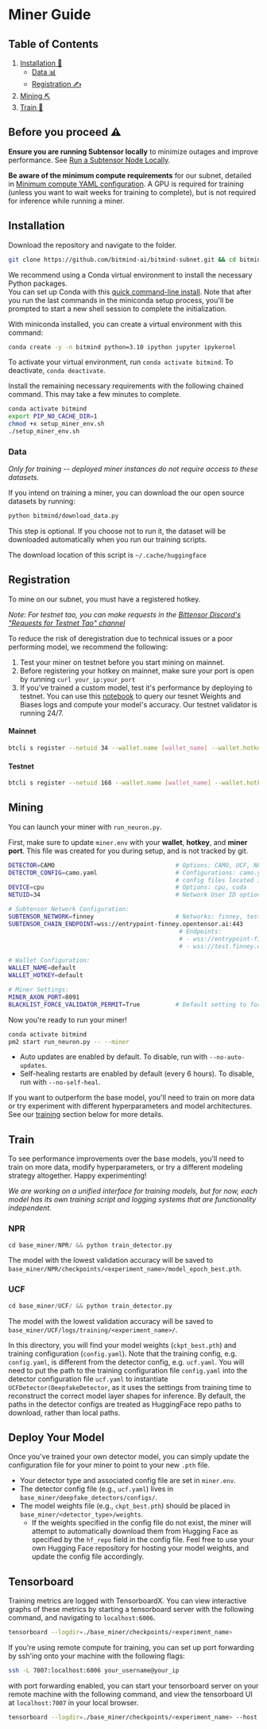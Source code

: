 # Miner Guide

## Table of Contents

1. [Installation 🔧](#installation)
   - [Data 📊](#data)
   - [Registration ✍️](#registration)
2. [Mining ⛏️](#mining)
3. [Train 🚂](#train)

## Before you proceed ⚠️

**Ensure you are running Subtensor locally** to minimize outages and improve performance. See [Run a Subtensor Node Locally](https://github.com/opentensor/subtensor/blob/main/docs/running-subtensor-locally.md#compiling-your-own-binary).

**Be aware of the minimum compute requirements** for our subnet, detailed in [Minimum compute YAML configuration](../min_compute.yml). A GPU is required for training (unless you want to wait weeks for training to complete), but is not required for inference while running a miner.

## Installation

Download the repository and navigate to the folder.
```bash
git clone https://github.com/bitmind-ai/bitmind-subnet.git && cd bitmind-subnet
```

We recommend using a Conda virtual environment to install the necessary Python packages.<br>
You can set up Conda with this [quick command-line install](https://docs.anaconda.com/free/miniconda/#quick-command-line-install). Note that after you run the last commands in the miniconda setup process, you'll be prompted to start a new shell session to complete the initialization. 

With miniconda installed, you can create a virtual environment with this command:

```bash
conda create -y -n bitmind python=3.10 ipython jupyter ipykernel
```

To activate your virtual environment, run `conda activate bitmind`. To deactivate, `conda deactivate`.

Install the remaining necessary requirements with the following chained command. This may take a few minutes to complete.

```bash
conda activate bitmind
export PIP_NO_CACHE_DIR=1
chmod +x setup_miner_env.sh 
./setup_miner_env.sh
```

### Data

*Only for training -- deployed miner instances do not require access to these datasets.*

If you intend on training a miner, you can download the our open source datasets by running:

```bash
python bitmind/download_data.py
```

This step is optional. If you choose not to run it, the dataset will be downloaded automatically when you run our training scripts.

The download location of this script is `~/.cache/huggingface`



## Registration

To mine on our subnet, you must have a registered hotkey.

*Note: For testnet tao, you can make requests in the [Bittensor Discord's "Requests for Testnet Tao" channel](https://discord.com/channels/799672011265015819/1190048018184011867)*

To reduce the risk of deregistration due to technical issues or a poor performing model, we recommend the following:
1. Test your miner on testnet before you start mining on mainnet.
2. Before registering your hotkey on mainnet, make sure your port is open by running `curl your_ip:your_port`
3. If you've trained a custom model, test it's performance by deploying to testnet. You can use this [notebook](https://github.com/BitMind-AI/bitmind-utils/blob/main/wandb_data/wandb_miner_performance.ipynb) to query our tesnet Weights and Biases logs and compute your model's accuracy. Our testnet validator is running 24/7.


#### Mainnet

```bash
btcli s register --netuid 34 --wallet.name [wallet_name] --wallet.hotkey [wallet.hotkey] --subtensor.network finney
```

#### Testnet

```bash
btcli s register --netuid 168 --wallet.name [wallet_name] --wallet.hotkey [wallet.hotkey] --subtensor.network test
```

## Mining

You can launch your miner with `run_neuron.py`.

First, make sure to update `miner.env` with your **wallet**, **hotkey**, and **miner port**. This file was created for you during setup, and is not tracked by git.


```bash
DETECTOR=CAMO                                  # Options: CAMO, UCF, NPR
DETECTOR_CONFIG=camo.yaml                      # Configurations: camo.yaml, ucf.yaml, npr.yaml
                                               # config files located in base_miner/deepfake_detectors/configs
DEVICE=cpu                                     # Options: cpu, cuda
NETUID=34                                      # Network User ID options: 34, 168

# Subtensor Network Configuration:
SUBTENSOR_NETWORK=finney                       # Networks: finney, test, local
SUBTENSOR_CHAIN_ENDPOINT=wss://entrypoint-finney.opentensor.ai:443
                                                # Endpoints:
                                                # - wss://entrypoint-finney.opentensor.ai:443
                                                # - wss://test.finney.opentensor.ai:443/

# Wallet Configuration:
WALLET_NAME=default
WALLET_HOTKEY=default

# Miner Settings:
MINER_AXON_PORT=8091
BLACKLIST_FORCE_VALIDATOR_PERMIT=True          # Default setting to force validator permit for blacklisting
```

Now you're ready to run your miner!

```bash
conda activate bitmind
pm2 start run_neuron.py -- --miner 
```

- Auto updates are enabled by default. To disable, run with `--no-auto-updates`.
- Self-healing restarts are enabled by default (every 6 hours). To disable, run with `--no-self-heal`.

If you want to outperform the base model, you'll need to train on more data or try experiment with different hyperparameters and model architectures. See our [training](#train) section below for more details.


## Train

To see performance improvements over the base models, you'll need to train on more data, modify hyperparameters, or try a different modeling strategy altogether. Happy experimenting!

*We are working on a unified interface for training models, but for now, each model has its own training script and logging systems that are functionality independent.*

### NPR
```python
cd base_miner/NPR/ && python train_detector.py
```
The model with the lowest validation accuracy will be saved to `base_miner/NPR/checkpoints/<experiment_name>/model_epoch_best.pth`.<br>

### UCF
```python
cd base_miner/UCF/ && python train_detector.py
```
The model with the lowest validation accuracy will be saved to `base_miner/UCF/logs/training/<experiment_name>/`.<br>

In this directory, you will find your model weights (`ckpt_best.pth`) and training configuration (`config.yaml`). Note that
the training config, e.g. `config.yaml`, is different from the detector config, e.g. `ucf.yaml`. You will need to put the path to the training configuration file `config.yaml` into the detector configuration file `ucf.yaml` to instantiate `UCFDetector(DeepfakeDetector`, as it uses the settings from training time to reconstruct the correct model layer shapes for inference. By default, the paths in the detector configs are treated as HuggingFace repo paths to download, rather than local paths.

## Deploy Your Model

Once you've trained your own detector model, you can simply update the configuration file for your miner to point to your new `.pth` file. 
- Your detector type and associated config file are set in `miner.env`. 
- The detector config file (e.g., `ucf.yaml`) lives in `base_miner/deepfake_detectors/configs/`.
- The model weights file (e.g., `ckpt_best.pth`) should be placed in `base_miner/<detector_type>/weights`.
  - If the weights specified in the config file do not exist, the miner will attempt to automatically download them from Hugging Face as specified by the `hf_repo` field in the config file. Feel free to use your own Hugging Face repository for hosting your model weights, and update the config file accordingly.



## Tensorboard 

Training metrics are logged with TensorboardX. You can view interactive graphs of these metrics by starting a tensorboard server with the following command, and navigating to `localhost:6006`.

```bash
tensorboard --logdir=./base_miner/checkpoints/<experiment_name>
```

If you're using remote compute for training, you can set up port forwarding by ssh'ing onto your machine with the following flags:

```bash
ssh -L 7007:localhost:6006 your_username@your_ip
```

with port forwarding enabled, you can start your tensorboard server on your remote machine with the following command, and view the tensorboard UI at `localhost:7007` in your local browser.

```bash
tensorboard --logdir=./base_miner/checkpoints/<experiment_name> --host 0.0.0.0 --port 6006
```
